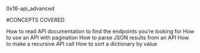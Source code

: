 0x16-api_advanced

#CONCEPTS COVERED

How to read API documentation to find the endpoints you’re looking for
How to use an API with pagination
How to parse JSON results from an API
How to make a recursive API call
How to sort a dictionary by value
